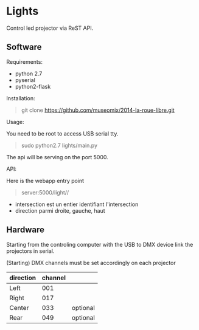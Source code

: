 Lights
======

Control led projector via ReST API.

Software
--------

Requirements:

  - python 2.7
  - pyserial
  - python2-flask

Installation:

 > git clone https://github.com/museomix/2014-la-roue-libre.git

Usage:

You need to be root to access USB serial tty.

 > sudo python2.7 lights/main.py

The api will be serving on the port 5000.

API:

Here is the webapp entry point

 > server:5000/light/<num intersection>/<direction>

  - intersection est un entier identifiant l'intersection
  - direction parmi droite, gauche, haut

Hardware
--------

Starting from the controling computer with the USB to DMX device link the
projectors in serial.

(Starting) DMX channels must be set accordingly on each projector

| direction | channel | |
| --- | --- | --- |
| Left   | 001 | |
| Right  | 017 | |
| Center | 033 | optional |
| Rear   | 049 | optional |

